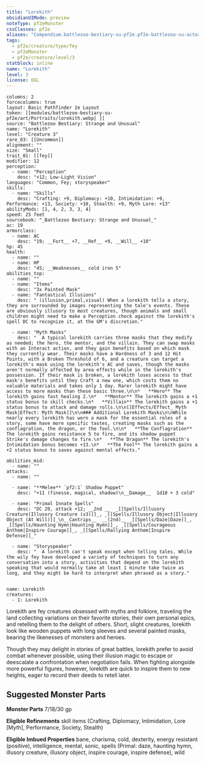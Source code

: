 ```yaml
---
title: "Lorekith"
obsidianUIMode: preview
noteType: pf2eMonster
cssClasses: pf2e
aliases: "Compendium.battlezoo-bestiary-su-pf2e.pf2e-battlezoo-su-actors.Actor.QcuWYv2Gia7cZmpM" 
tags:
  - pf2e/creature/type/fey
  - pf2eMonster
  - pf2e/creature/level/3
statblock: inline
name: "Lorekith"
level: 3
license: OGL
---
```


```statblock
columns: 2
forcecolumns: true
layout: Basic Pathfinder 2e Layout
token: [[modules/battlezoo-bestiary-su-pf2e/art/Portraits/lorekith.webp| ]]
source: "Battlezoo Bestiary: Strange and Unusual"
name: "Lorekith"
level: "Creature 3"
rare_03: [[Uncommon]]
alignment: ""
size: "Small"
trait_01: [[fey]]
modifier: 12
perception:
  - name: "Perception"
    desc: "+12; Low-Light Vision"
languages: "Common, Fey; storyspeaker"
skills:
  - name: "Skills"
    desc: "Crafting: +9, Diplomacy: +10, Intimidation: +9, Performance: +13, Society: +10, Stealth: +9, Myth Lore: +13"
abilityMods: [1, 4, 2, 3, 3, 4]
speed: 25 feet
sourcebook: "_Battlezoo Bestiary: Strange and Unusual_"
ac: 19
armorclass:
  - name: AC
    desc: "19; __Fort__ +7, __Ref__ +9, __Will__ +10"
hp: 45
health:
  - name: ""
  - name: HP
    desc: "45; __Weaknesses__ cold iron 5"
abilities_top:
  - name: ""
  - name: "Items"
    desc: "3x Painted Mask"
  - name: "Fantastical Illusions"
    desc: " (illusion,primal,visual) When a lorekith tells a story, they are surrounded by images representing the tale's events. These are obviously illusory to most creatures, though animals and small children might need to make a Perception check against the lorekith's spell DC to recognize it, at the GM's discretion."

  - name: "Myth Masks"
    desc: "  A typical lorekith carries three masks that they modify as needed; the hero, the mentor, and the villain. They can swap masks with an Interact action, and they gain benefits based on which mask they currently wear. Their masks have a Hardness of 3 and 12 Hit Points, with a Broken Threshold of 6, and a creature can target a lorekith's mask using the lorekith's AC and saves, though the masks aren't normally affected by area effects while in the lorekith's possession. If their mask is broken, a lorekith loses access to that mask's benefits until they Craft a new one, which costs them no valuable materials and takes only 1 day. Rarer lorekith might have access to more masks than these basic three.\n\n*   **Hero** The lorekith gains fast healing 2.\n*   **Mentor** The lorekith gains a +1 status bonus to skill checks.\n*   **Villain** The lorekith gains a +1 status bonus to attack and damage rolls.\n\n[[Effects/Effect_ Myth Mask|Effect: Myth Mask]]\n\n### Additional Lorekith Masks\n\nWhile nearly every lorekith has worn a mask for the essential roles of a story, some have more specific tastes, creating masks such as the conflagration, the dragon, or the fool.\n\n*   **The Conflagration** The lorekith gains resistance 5 to fire, and its shadow puppet Strike's damage changes to fire.\n*   **The Dragon** The lorekith's Intimidation bonus becomes +13.\n*   **The Fool** The lorekith gains a +2 status bonus to saves against mental effects."

abilities_mid:
  - name: ""
attacks:
  - name: ""

  - name: "**Melee** `pf2:1` Shadow Puppet"
    desc: "+11 (finesse, magical, shadow)\n__Damage__  1d10 + 3 cold"

  - name: "Primal Innate Spells"
    desc: "DC 20, attack +12; __2nd __  _[[Spells/Illusory Creature|Illusory Creature (x3)]]_, _[[Spells/Illusory Object|Illusory Object (At Will)]]_\n__Cantrips__  __(2nd)__ _[[Spells/Daze|Daze]]_, _[[Spells/Haunting Hymn|Haunting Hymn]]_, _[[Spells/Courageous Anthem|Inspire Courage]]_, _[[Spells/Rallying Anthem|Inspire Defense]]_"

  - name: "Storyspeaker"
    desc: "  A lorekith can't speak except when telling tales. While the wily fey have developed a variety of techniques to turn any conversation into a story, activities that depend on the lorekith speaking that would normally take at least 1 minute take twice as long, and they might be hard to interpret when phrased as a story."
 
```

```encounter-table
name: Lorekith
creatures:
  - 1: Lorekith
```



Lorekith are fey creatures obsessed with myths and folklore, traveling the land collecting variations on their favorite stories, their own personal epics, and retelling them to the delight of others. Short, slight creatures, lorekith look like wooden puppets with long sleeves and several painted masks, bearing the likenesses of monsters and heroes.

Though they may delight in stories of great battles, lorekith prefer to avoid combat whenever possible, using their illusion magic to escape or deescalate a confrontation when negotiation fails. When fighting alongside more powerful figures, however, lorekith are quick to inspire them to new heights, eager to record their deeds to retell later.

## Suggested Monster Parts

**Monster Parts** 7/18/30 gp

**Eligible Refinements** skill items (Crafting, Diplomacy, Intimidation, Lore \[Myth\], Performance, Society, Stealth)

**Eligible Imbued Properties** bane, charisma, cold, dexterity, energy resistant (positive), intelligence, mental, sonic, spells (Primal: daze, haunting hymn, illusory creature, illusory object, inspire courage, inspire defense), wild
